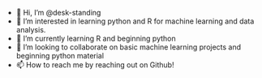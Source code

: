 - 👋 Hi, I’m @desk-standing
- 👀 I’m interested in learning python and R for machine learning and data analysis.
- 🌱 I’m currently learning R and beginning python
- 💞️ I’m looking to collaborate on basic machine learning projects and beginning python material
- 📫 How to reach me by reaching out on Github!

<!---
desk-standing/desk-standing is a ✨ special ✨ repository because its `README.md` (this file) appears on your GitHub profile.
You can click the Preview link to take a look at your changes.
--->

